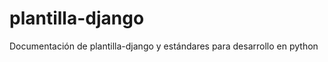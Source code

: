 plantilla-django
================

Documentación de plantilla-django y estándares para desarrollo en python

